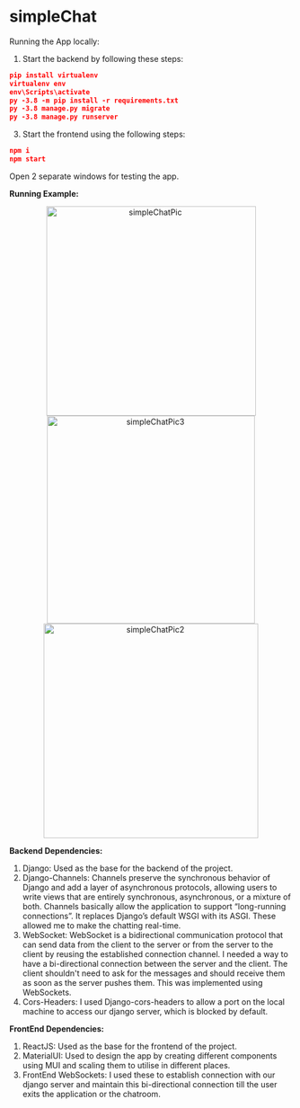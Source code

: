 # simpleChat
 
Running the App locally:

1. Start the backend by following these steps:

```json
pip install virtualenv
virtualenv env
env\Scripts\activate
py -3.8 -m pip install -r requirements.txt
py -3.8 manage.py migrate
py -3.8 manage.py runserver
```

3. Start the frontend using the following steps:
```json
npm i
npm start
```

Open 2 separate windows for testing the app.




<b>Running Example:</b>
<div align="center">


<img width="373" alt="simpleChatPic" src="https://github.com/nwadhera13/simpleChat/assets/68321799/721f845a-638f-460c-8fd8-99ca411e8b49">  

<img width="370" alt="simpleChatPic3" src="https://github.com/nwadhera13/simpleChat/assets/68321799/60094151-7011-452d-999a-41ee68c79af6">

<img width="382" alt="simpleChatPic2" src="https://github.com/nwadhera13/simpleChat/assets/68321799/ff6ccd6f-a6a9-40eb-b4dc-2692626c99c2">
</div>


<b>Backend Dependencies:</b>

1. Django: Used as the base for the backend of the project.
2. Django-Channels: Channels preserve the synchronous behavior of Django and add a layer of asynchronous protocols, allowing users to write views that are entirely synchronous, asynchronous, or a mixture of both. Channels basically allow the application to support “long-running connections”. It replaces Django’s default WSGI with its ASGI. These allowed me to make the chatting real-time.
3. WebSocket:  WebSocket is a bidirectional communication protocol that can send data from the client to the server or from the server to the client by reusing the established connection channel. I needed a way to have a bi-directional connection between the server and the client. The client shouldn't need to ask for the messages and should receive them as soon as the server pushes them. This was implemented using WebSockets.
4. Cors-Headers: I used Django-cors-headers to allow a port on the local machine to access our django server, which is blocked by default.


<b>FrontEnd Dependencies:</b>
1. ReactJS: Used as the base for the frontend of the project.
2. MaterialUI: Used to design the app by creating different components using MUI and scaling them to utilise in different places.
3. FrontEnd WebSockets: I used these to establish connection with our django server and maintain this bi-directional connection till the user exits the application or the chatroom.

